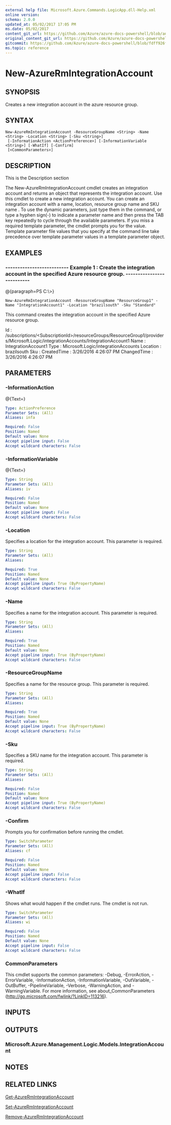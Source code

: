 ```yaml
---
external help file: Microsoft.Azure.Commands.LogicApp.dll-Help.xml
online version:
schema: 2.0.0
updated_at: 05/02/2017 17:05 PM
ms.date: 05/02/2017
content_git_url: https://github.com/Azure/azure-docs-powershell/blob/anne052617/azureps-cmdlets-docs/ResourceManager/AzureRM.LogicApp/v1.0.8/New-AzureRmIntegrationAccount.md
original_content_git_url: https://github.com/Azure/azure-docs-powershell/blob/anne052617/azureps-cmdlets-docs/ResourceManager/AzureRM.LogicApp/v1.0.8/New-AzureRmIntegrationAccount.md
gitcommit: https://github.com/Azure/azure-docs-powershell/blob/fdff926f5dd35f9020f210f87b450464ba162edc
ms.topic: reference
---
```


# New-AzureRmIntegrationAccount

## SYNOPSIS
Creates a new integration account in the azure resource group.

## SYNTAX

```
New-AzureRmIntegrationAccount -ResourceGroupName <String> -Name <String> -Location <String> [-Sku <String>]
 [-InformationAction <ActionPreference>] [-InformationVariable <String>] [-WhatIf] [-Confirm]
 [<CommonParameters>]
```

## DESCRIPTION
This is the Description section

The New-AzureRmIntegrationAccount cmdlet creates an integration account and returns an object that represents the integration account.
Use this cmdlet to create a new integration account.
You can create an integration account with a name, location, resource group name and SKU name .
To use the dynamic parameters, just type them in the command, or type a hyphen sign(-) to indicate a parameter name and then press the TAB key repeatedly to cycle through the available parameters.
If you miss a required template parameter, the cmdlet prompts you for the value.
Template parameter file values that you specify at the command line take precedence over template parameter values in a template parameter object.

## EXAMPLES

### --------------------------  Example 1 : Create the integration account in the specified Azure resource group.  --------------------------
@{paragraph=PS C:\\\>}



```
New-AzureRmIntegrationAccount -ResourceGroupName "ResourceGroup1" -Name "IntegrationAccount1" -Location "brazilsouth" -Sku "Standard"
```

This command creates the integration account in the specified Azure resource group.

Id          : /subscriptions/\<SubscriptionId\>/resourceGroups/ResourceGroup1/providers/Microsoft.Logic/integrationAccounts/IntegrationAccount1
Name        : IntegrationAccount1
Type        : Microsoft.Logic/integrationAccounts
Location    : brazilsouth
Sku         :
CreatedTime : 3/26/2016 4:26:07 PM
ChangedTime : 3/26/2016 4:26:07 PM

## PARAMETERS

### -InformationAction
@{Text=}

```yaml
Type: ActionPreference
Parameter Sets: (All)
Aliases: infa

Required: False
Position: Named
Default value: None
Accept pipeline input: False
Accept wildcard characters: False
```

### -InformationVariable
@{Text=}

```yaml
Type: String
Parameter Sets: (All)
Aliases: iv

Required: False
Position: Named
Default value: None
Accept pipeline input: False
Accept wildcard characters: False
```

### -Location
Specifies a location for the integration account.
This parameter is required.

```yaml
Type: String
Parameter Sets: (All)
Aliases: 

Required: True
Position: Named
Default value: None
Accept pipeline input: True (ByPropertyName)
Accept wildcard characters: False
```

### -Name
Specifies a name for the integration account.
This parameter is required.

```yaml
Type: String
Parameter Sets: (All)
Aliases: 

Required: True
Position: Named
Default value: None
Accept pipeline input: True (ByPropertyName)
Accept wildcard characters: False
```

### -ResourceGroupName
Specifies a name for the resource group.
This parameter is required.

```yaml
Type: String
Parameter Sets: (All)
Aliases: 

Required: True
Position: Named
Default value: None
Accept pipeline input: True (ByPropertyName)
Accept wildcard characters: False
```

### -Sku
Specifies a SKU name for the integration account.
This parameter is required.

```yaml
Type: String
Parameter Sets: (All)
Aliases: 

Required: False
Position: Named
Default value: None
Accept pipeline input: True (ByPropertyName)
Accept wildcard characters: False
```

### -Confirm
Prompts you for confirmation before running the cmdlet.

```yaml
Type: SwitchParameter
Parameter Sets: (All)
Aliases: cf

Required: False
Position: Named
Default value: None
Accept pipeline input: False
Accept wildcard characters: False
```

### -WhatIf
Shows what would happen if the cmdlet runs.
The cmdlet is not run.

```yaml
Type: SwitchParameter
Parameter Sets: (All)
Aliases: wi

Required: False
Position: Named
Default value: None
Accept pipeline input: False
Accept wildcard characters: False
```

### CommonParameters
This cmdlet supports the common parameters: -Debug, -ErrorAction, -ErrorVariable, -InformationAction, -InformationVariable, -OutVariable, -OutBuffer, -PipelineVariable, -Verbose, -WarningAction, and -WarningVariable. For more information, see about_CommonParameters (http://go.microsoft.com/fwlink/?LinkID=113216).

## INPUTS

## OUTPUTS

### Microsoft.Azure.Management.Logic.Models.IntegrationAccount

## NOTES

## RELATED LINKS

[Get-AzureRmIntegrationAccount]()

[Set-AzureRmIntegrationAccount]()

[Remove-AzureRmIntegrationAccount]()

